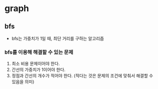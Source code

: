 # graph

## bfs
* bfs는 가중치가 1일 때, 최단 거리를 구하는 알고리즘

### bfs를 이용해 해결할 수 있는 문제
1. 최소 비용 문제이어야 한다.
2. 간선의 가중치가 1이어야 한다.
3. 정점과 간선의 개수가 적어야 한다. (적다는 것은 문제의 조건에 맞춰서 해결할 수 있음을 의미) 